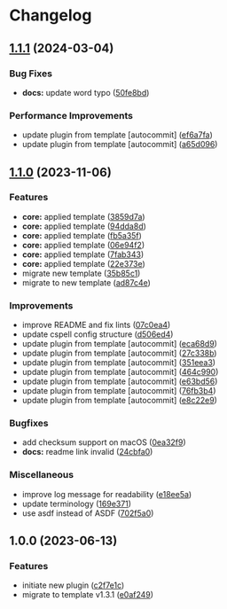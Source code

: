 # Changelog

## [1.1.1](https://github.com/kc-workspace/asdf-gh/compare/v1.1.0...v1.1.1) (2024-03-04)


### Bug Fixes

* **docs:** update word typo ([50fe8bd](https://github.com/kc-workspace/asdf-gh/commit/50fe8bd1bf5a1855d485931a1bbdeead27970fe3))


### Performance Improvements

* update plugin from template [autocommit] ([ef6a7fa](https://github.com/kc-workspace/asdf-gh/commit/ef6a7facbcec01507479def08e1cc27b138a2f46))
* update plugin from template [autocommit] ([a65d096](https://github.com/kc-workspace/asdf-gh/commit/a65d096a4be53e75a79ca912d9594e3ef6d2e2eb))

## [1.1.0](https://github.com/kc-workspace/asdf-gh/compare/v1.0.0...v1.1.0) (2023-11-06)


### Features

* **core:** applied template ([3859d7a](https://github.com/kc-workspace/asdf-gh/commit/3859d7ab0e9324d63e6572c98c17617674f643e8))
* **core:** applied template ([94dda8d](https://github.com/kc-workspace/asdf-gh/commit/94dda8df6d6a38ba6976ccd3ff4e263be21e3497))
* **core:** applied template ([fb5a35f](https://github.com/kc-workspace/asdf-gh/commit/fb5a35fbec3d045c9888d39a9164a8d92088384b))
* **core:** applied template ([06e94f2](https://github.com/kc-workspace/asdf-gh/commit/06e94f265c909ac66e7b6de56b01eeeac7eee788))
* **core:** applied template ([7fab343](https://github.com/kc-workspace/asdf-gh/commit/7fab3436d76b27c49b149055f61ca3fcc9fdba1f))
* **core:** applied template ([22e373e](https://github.com/kc-workspace/asdf-gh/commit/22e373eca8d2a666a04b698ccb7c6e48dd7e1ac7))
* migrate new template ([35b85c1](https://github.com/kc-workspace/asdf-gh/commit/35b85c1f7bb01f65211ff8c396e43c4b86d9f2f4))
* migrate to new template ([ad87c4e](https://github.com/kc-workspace/asdf-gh/commit/ad87c4e283a4e8621d4cd3743266e898a6332921))


### Improvements

* improve README and fix lints ([07c0ea4](https://github.com/kc-workspace/asdf-gh/commit/07c0ea4ecf3d506009d074fefaddc8b5b10cd2b8))
* update cspell config structure ([d506ed4](https://github.com/kc-workspace/asdf-gh/commit/d506ed49cb0f9127e8f144dd2f214ea47154503c))
* update plugin from template [autocommit] ([eca68d9](https://github.com/kc-workspace/asdf-gh/commit/eca68d918778cfa67674e0121dbe8e40a349fe50))
* update plugin from template [autocommit] ([27c338b](https://github.com/kc-workspace/asdf-gh/commit/27c338b06083478df2332b55bb37dc01bcb7ebb6))
* update plugin from template [autocommit] ([351eea3](https://github.com/kc-workspace/asdf-gh/commit/351eea3b3377a6f9e9704ec64dc7f355dbe3196c))
* update plugin from template [autocommit] ([464c990](https://github.com/kc-workspace/asdf-gh/commit/464c99000c497fecd2903fb744ed82a4b1766095))
* update plugin from template [autocommit] ([e63bd56](https://github.com/kc-workspace/asdf-gh/commit/e63bd56a50232640a2d9c8f17d8a4cf517f501ac))
* update plugin from template [autocommit] ([76fb3b4](https://github.com/kc-workspace/asdf-gh/commit/76fb3b4f3db2499a4d5774f36a8f65c14e8cc1f3))
* update plugin from template [autocommit] ([e8c22e9](https://github.com/kc-workspace/asdf-gh/commit/e8c22e9453c4adec8676ad6d9b672426cdbf6e2f))


### Bugfixes

* add checksum support on macOS ([0ea32f9](https://github.com/kc-workspace/asdf-gh/commit/0ea32f9f7043674e740d83db539c77516377855c))
* **docs:** readme link invalid ([24cbfa0](https://github.com/kc-workspace/asdf-gh/commit/24cbfa05ad5e4c3ba8c5d4ad8fb323a6f05218f9))


### Miscellaneous

* improve log message for readability ([e18ee5a](https://github.com/kc-workspace/asdf-gh/commit/e18ee5ae83c8d39a8a625b8fd56ec2f04c43b1df))
* update terminology ([169e371](https://github.com/kc-workspace/asdf-gh/commit/169e371dc573d727fb179a2d24fee6209d720044))
* use asdf instead of ASDF ([702f5a0](https://github.com/kc-workspace/asdf-gh/commit/702f5a09f08d27a390a1448b79796771bc6ed9da))

## 1.0.0 (2023-06-13)


### Features

* initiate new plugin ([c2f7e1c](https://github.com/kc-workspace/asdf-gh/commit/c2f7e1cd2686a9ef3bcc58eb87827950996b0819))
* migrate to template v1.3.1 ([e0af249](https://github.com/kc-workspace/asdf-gh/commit/e0af2493dbe598a0a8a1ebc9e572d7aa0d4423f9))
